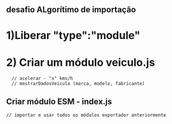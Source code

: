 ## desafio ALgorítimo de importação

# 1)Liberar "type":"module"
# 2) Criar um módulo veiculo.js
      // acelerar - "x" kms/h
      // mostrarDadosVeiculo (marca, modelo, fabricante)

## Criar módulo ESM - index.js
    // importar e usar todos os módulos exportador anteriormente